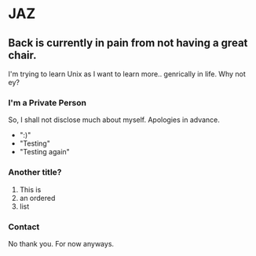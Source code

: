 # JAZ

## Back is currently in pain from not having a great chair.

I'm trying to learn Unix as I want to learn more.. genrically in life. Why not ey?

### I'm a Private Person

So, I shall not disclose much about myself. Apologies in advance.
- ":)"
- "Testing"
- "Testing again"

### Another title?

1. This is
2. an ordered
3. list


### Contact

No thank you. For now anyways.
